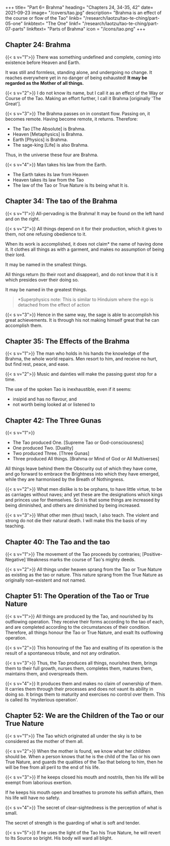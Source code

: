 +++
title= "Part 6= Brahma"
heading= "Chapters 24, 34-35, 42"
date= 2021-09-23
image= "/covers/tao.jpg"
description= "Brahma is an effect of the course or flow of the Tao"
linkb= "/research/laotzu/tao-te-ching/part-05-one"
linkbtext= "The One"
linkf= "/research/laotzu/tao-te-ching/part-07-parts"
linkftext= "Parts of Brahma"
icon = "/icons/tao.png"
+++


## Chapter 24: Brahma

{{< s v="1">}} There was something undefined and complete, coming into existence before Heaven and Earth. 

It was still and formless, standing alone, and undergoing no change. It reaches everywhere yet in no danger of being exhausted! **It may be regarded as the Mother of all things.**


{{< s v="2">}} I do not know its name, but I call it as an effect of the Way or Course of the Tao. Making an effort further, I call it Brahma [originally 'The Great'].


{{< s v="3">}} <!-- Great, --> The Brahma passes on in constant flow. Passing on, it becomes remote.  Having become remote, it returns. Therefore:

<!-- Therefore the Tao is great; 
Heaven is great; 
Earth is great;
The (sage) king is also great.  -->
- The Tao [The Absolute] is Brahma. 
- Heaven [Metaphysics] is Brahma.
- Earth [Physics] is Brahma.
- The sage-king [Life] is also Brahma.

Thus, in the universe these four are Brahma.


{{< s v="4">}} Man takes his law from the Earth.
- The Earth takes its law from Heaven
- Heaven takes its law from the Tao
- The law of the Tao or True Nature is Its being what It is.



## Chapter 34: The tao of the Brahma


{{< s v="1">}} All-pervading is the Brahma! <!-- Great Tao! -->  It may be found on the left hand and on the right.


{{< s v="2">}} All things depend on it for their production, which it gives to them, not one refusing obedience to it.

When its work is accomplished, it does not claim* the name of having done it. It clothes all things as with a garment, and makes no assumption of being their lord. 

It may be named in the smallest things. 

All things return (to their root and disappear), and do not know that it is it which presides over their doing so. 

It may be named in the greatest things.

> *Superphysics note: This is similar to Hinduism where the ego is detached from the effect of action


{{< s v="3">}} Hence in the same way, the sage is able to accomplish his great achievements. It is through his not making himself great that he can accomplish them.



## Chapter 35: The Effects of the Brahma

{{< s v="1">}} The man who holds in his hands the knowledge of the Brahma<!-- Great Image (of the invisible Tao) -->, the whole world repairs. Men resort to him, and receive no hurt, but find rest, peace, and ease.


{{< s v="2">}} Music and dainties will make the passing guest stop for a time. 

The use of the spoken Tao is inexhaustible, even if it <!-- But though the Tao as it comes from the mouth, --> seems:
- insipid and has no flavour, and 
- not worth being looked at or listened to



## Chapter 42: The Three Gunas

{{< s v="1">}}
- The Tao produced One. [Supreme Tao or God-consciousness]
- One produced Two. [Duality]
- Two produced Three. [Three Gunas]
- Three produced All things. [Brahma or Mind of God or All Multiverses] 

All things leave behind them the Obscurity out of which they have come, and go forward to embrace the Brightness into which they have emerged, while they are harmonised by the Breath of Nothingness.


{{< s v="2">}} What men dislike is to be orphans, to have little virtue, to be as carriages without naves; and yet these are the designations which kings and princes use for themselves. So it is that some things are increased by being diminished, and others are diminished by being increased.



{{< s v="3">}} What other men (thus) teach, I also teach. The violent and strong do not die their natural death. I will make this the basis of my teaching.



## Chapter 40: The Tao and the tao

{{< s v="1">}} The movement of the Tao proceeds by contraries; [Positive-Negative]
Weakness marks the course of Tao's mighty deeds.


{{< s v="2">}} All things under heaven sprang from the Tao or True Nature as existing as the tao or nature. This nature sprang from the True Nature as originally non-existent and not named.



## Chapter 51: The Operation of the Tao or True Nature

{{< s v="1">}} All things are produced by the Tao, and nourished by Its outflowing operation. They receive their forms according to the tao of each, and are completed according to the circumstances of their condition. Therefore, all things honour the Tao or True Nature, and exalt Its outflowing operation.


{{< s v="2">}} This honouring of the Tao and exalting of its operation is the result of a spontaneous tribute, and not any ordination.


{{< s v="3">}} Thus, the Tao produces all things, nourishes them, brings them to their full growth, nurses them, completes them, matures them, maintains them, and overspreads them.


{{< s v="4">}} It produces them and makes no claim of ownership of them. It carries them through their processes and does not vaunt its ability in doing so. It brings them to maturity and exercises no control over them. This is called Its 'mysterious operation'.


## Chapter 52: We are the Children of the Tao or our True Nature

{{< s v="1">}} The Tao which originated all under the sky is to be considered as the mother of them all.


{{< s v="2">}} When the mother is found, we know what her children should be. When a person knows that he is the child of the Tao or his own True Nature, and guards the qualities of the Tao that belong to him, then he will be free from all peril to the end of his life.


{{< s v="3">}} If he keeps closed his mouth and nostrils, then his life will be exempt from laborious exertion. 

If he keeps his mouth open and breathes to promote his selfish affairs, then his life will have no safety.


{{< s v="4">}} The secret of clear-sightedness is the perception of what is small. 
 
The secret of strength is the guarding of what is soft and tender.


{{< s v="5">}} If he uses the light of the Tao his True Nature, he will revert to Its Source so bright. His body will ward all blight.
<!-- And hides the unchanging from men's sight. -->
